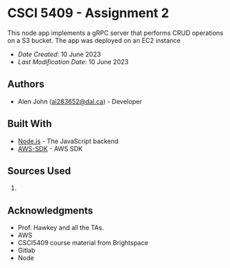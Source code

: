 <!--- The following README.md sample file was adapted from https://gist.github.com/PurpleBooth/109311bb0361f32d87a2#file-readme-template-md by Gabriella Mosquera for academic use ---> 

# CSCI 5409 - Assignment 2

This node app implements a gRPC server that performs CRUD operations on a S3 bucket.
The app was deployed on an EC2 instance

* *Date Created*: 10 June 2023
* *Last Modification Date*: 10 June 2023

## Authors

* Alen John (al283652@dal.ca) - Developer


## Built With

* [Node.js](https://nodejs.org/en/docs) - The JavaScript backend
* [AWS-SDK](https://aws.amazon.com/sdk-for-javascript/) - AWS SDK
## Sources Used

1) 




## Acknowledgments
* Prof. Hawkey and all the TAs.
* AWS
* CSCI5409 course material from Brightspace
* Gitlab
* Node